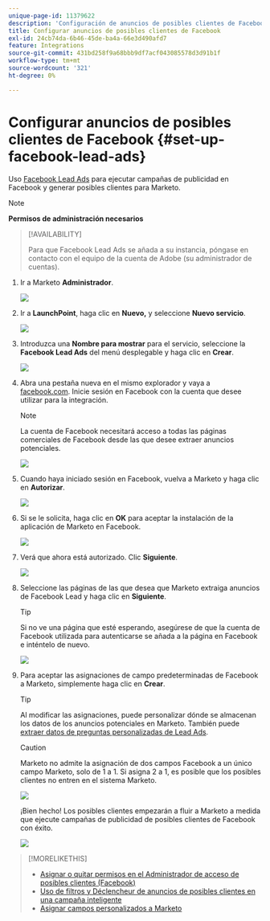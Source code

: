 ```yaml
---
unique-page-id: 11379622
description: 'Configuración de anuncios de posibles clientes de Facebook: documentos de Marketo, documentación del producto'
title: Configurar anuncios de posibles clientes de Facebook
exl-id: 24cb74da-6b46-45de-ba4a-66e3d490afd7
feature: Integrations
source-git-commit: 431bd258f9a68bbb9df7acf043085578d3d91b1f
workflow-type: tm+mt
source-wordcount: '321'
ht-degree: 0%

---
```


# Configurar anuncios de posibles clientes de Facebook {#set-up-facebook-lead-ads}

Uso [Facebook Lead Ads](https://www.facebook.com/business/a/lead-ads) para ejecutar campañas de publicidad en Facebook y generar posibles clientes para Marketo.

>[!NOTE]
>
>**Permisos de administración necesarios**

>[!AVAILABILITY]
>
>Para que Facebook Lead Ads se añada a su instancia, póngase en contacto con el equipo de la cuenta de Adobe (su administrador de cuentas).

1. Ir a Marketo **Administrador**.

   ![](assets/image2016-11-29-10-3a50-3a29.png)

1. Ir a **LaunchPoint**, haga clic en **Nuevo,** y seleccione **Nuevo servicio**.

   ![](assets/image2016-11-29-10-3a51-3a11.png)

1. Introduzca una **Nombre para mostrar** para el servicio, seleccione la **Facebook Lead Ads** del menú desplegable y haga clic en **Crear**.

   ![](assets/image2016-11-29-10-3a51-3a47.png)

1. Abra una pestaña nueva en el mismo explorador y vaya a [facebook.com](https://www.facebook.com). Inicie sesión en Facebook con la cuenta que desee utilizar para la integración.

   >[!NOTE]
   >
   >La cuenta de Facebook necesitará acceso a todas las páginas comerciales de Facebook desde las que desee extraer anuncios potenciales.

   ![](assets/image2016-11-29-10-3a52-3a29.png)

1. Cuando haya iniciado sesión en Facebook, vuelva a Marketo y haga clic en **Autorizar**.

   ![](assets/image2016-11-29-10-3a52-3a51.png)

1. Si se le solicita, haga clic en **OK** para aceptar la instalación de la aplicación de Marketo en Facebook.

   ![](assets/image2016-11-29-10-3a56-3a3.png)

1. Verá que ahora está autorizado. Clic **Siguiente**.

   ![](assets/image2016-11-29-10-3a56-3a28.png)

1. Seleccione las páginas de las que desea que Marketo extraiga anuncios de Facebook Lead y haga clic en **Siguiente**.

   >[!TIP]
   >
   >Si no ve una página que esté esperando, asegúrese de que la cuenta de Facebook utilizada para autenticarse se añada a la página en Facebook e inténtelo de nuevo.

   ![](assets/image2016-11-29-10-3a58-3a36.png)

1. Para aceptar las asignaciones de campo predeterminadas de Facebook a Marketo, simplemente haga clic en **Crear**.

   >[!TIP]
   >
   >Al modificar las asignaciones, puede personalizar dónde se almacenan los datos de los anuncios potenciales en Marketo. También puede [extraer datos de preguntas personalizadas de Lead Ads](/help/marketo/product-docs/demand-generation/facebook/set-up-facebook-lead-ads/map-custom-fields-to-marketo.md).

   >[!CAUTION]
   >
   >Marketo no admite la asignación de dos campos Facebook a un único campo Marketo, solo de 1 a 1. Si asigna 2 a 1, es posible que los posibles clientes no entren en el sistema Marketo.

   ![](assets/image2016-11-29-11-3a0-3a2.png)

   ¡Bien hecho! Los posibles clientes empezarán a fluir a Marketo a medida que ejecute campañas de publicidad de posibles clientes de Facebook con éxito.

   ![](assets/image2016-11-29-12-3a32-3a54.png)

>[!MORELIKETHIS]
>
>* [Asignar o quitar permisos en el Administrador de acceso de posibles clientes (Facebook)](https://www.facebook.com/business/help/540596413257598?id=735435806665862)
>* [Uso de filtros y Déclencheur de anuncios de posibles clientes en una campaña inteligente](/help/marketo/product-docs/demand-generation/facebook/use-lead-ads-filters-and-triggers-in-a-smart-campaign.md)
>* [Asignar campos personalizados a Marketo](/help/marketo/product-docs/demand-generation/facebook/set-up-facebook-lead-ads/map-custom-fields-to-marketo.md)

